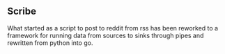 ## Scribe

What started as a script to post to reddit from rss has been reworked to a framework for running
data from sources to sinks through pipes and rewritten from python into go.

